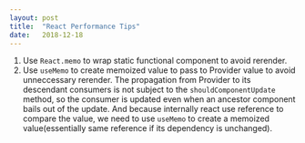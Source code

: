 ```yaml
---
layout: post
title:  "React Performance Tips"
date:   2018-12-18
---
```


1. Use `React.memo` to wrap static functional component to avoid rerender.
2. Use `useMemo` to create memoized value to pass to Provider value to avoid unneccessary rerender. The propagation from Provider to its descendant consumers is not subject to the `shouldComponentUpdate` method, so the consumer is updated even when an ancestor component bails out of the update. And because internally react use reference to compare the value, we need to use `useMemo` to create a memoized value(essentially same reference if its dependency is unchanged).
